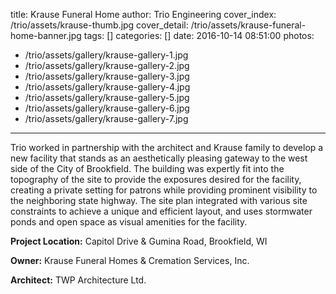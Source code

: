 title: Krause Funeral Home
author: Trio Engineering
cover_index: /trio/assets/krause-thumb.jpg
cover_detail: /trio/assets/krause-funeral-home-banner.jpg
tags: []
categories: []
date: 2016-10-14 08:51:00
photos:
- /trio/assets/gallery/krause-gallery-1.jpg
- /trio/assets/gallery/krause-gallery-2.jpg
- /trio/assets/gallery/krause-gallery-3.jpg
- /trio/assets/gallery/krause-gallery-4.jpg
- /trio/assets/gallery/krause-gallery-5.jpg
- /trio/assets/gallery/krause-gallery-6.jpg
- /trio/assets/gallery/krause-gallery-7.jpg
---

<p class="lead">Trio worked in partnership with the architect and Krause family to develop a new facility that stands as an aesthetically pleasing gateway to the west side of the City of Brookfield. The building was expertly fit into the topography of the site to provide the exposures desired for the facility, creating a private setting for patrons while providing prominent visibility to the neighboring state highway. The site plan integrated with various site constraints to achieve a unique and efficient layout, and uses stormwater ponds and open space as visual amenities for the facility.</p>

__Project Location:__ Capitol Drive & Gumina Road, Brookfield, WI

__Owner:__ Krause Funeral Homes & Cremation Services, Inc.

__Architect:__ TWP Architecture Ltd.
